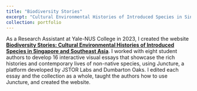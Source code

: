 ```yaml
---
title: "Biodiversity Stories"
excerpt: "Cultural Environmental Histories of Introduced Species in Singapore and Southeast Asia <br/> <img src='/images/Biodiversity Stories homepage.jpeg' width="200">"
collection: portfolio
---
```


As a Research Assistant at Yale-NUS College in 2023, I created the website <b>[Biodiversity Stories: Cultural Environmental Histories of Introduced Species in Singapore and Southeast Asia](https://www.juncture-digital.org/Digital-Scholarship-NUS-Libraries/biodiversitystories/)</b>. I worked with eight student authors to develop 16 interactive visual essays that showcase the rich histories and contemporary lives of non-native species, using Juncture, a platform developed by JSTOR Labs and Dumbarton Oaks. I edited each essay and the collection as a whole, taught the authors how to use Juncture, and created the website.
